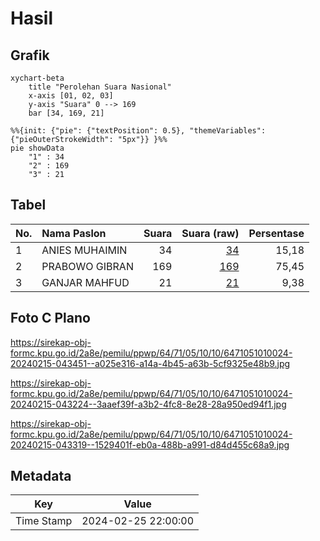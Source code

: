 # Hasil

## Grafik

```mermaid
xychart-beta
    title "Perolehan Suara Nasional"
    x-axis [01, 02, 03]
    y-axis "Suara" 0 --> 169
    bar [34, 169, 21]
```

```mermaid
%%{init: {"pie": {"textPosition": 0.5}, "themeVariables": {"pieOuterStrokeWidth": "5px"}} }%%
pie showData
    "1" : 34
    "2" : 169
    "3" : 21
```

## Tabel

| No. | Nama Paslon    | Suara | Suara (raw) | Persentase |
|:--- |:-------------- | -----:| -----------:| ----------:|
| 1   | ANIES MUHAIMIN | 34    | [34][p-1]   | 15,18      |
| 2   | PRABOWO GIBRAN | 169   | [169][p-2]  | 75,45      |
| 3   | GANJAR MAHFUD  | 21    | [21][p-3]   | 9,38       |


[p-1]: https://github.com/gigit-pemilu/pemilu-2024/blob/main/pilpres/hitung-suara/sub/64-kalimantan-timur/sub/71-kota-balikpapan/sub/05-balikpapan-selatan/sub/1010-sungainangka/sub/024-tps/sub/paslon-1.txt
[p-2]: https://github.com/gigit-pemilu/pemilu-2024/blob/main/pilpres/hitung-suara/sub/64-kalimantan-timur/sub/71-kota-balikpapan/sub/05-balikpapan-selatan/sub/1010-sungainangka/sub/024-tps/sub/paslon-2.txt
[p-3]: https://github.com/gigit-pemilu/pemilu-2024/blob/main/pilpres/hitung-suara/sub/64-kalimantan-timur/sub/71-kota-balikpapan/sub/05-balikpapan-selatan/sub/1010-sungainangka/sub/024-tps/sub/paslon-3.txt

## Foto C Plano

https://sirekap-obj-formc.kpu.go.id/2a8e/pemilu/ppwp/64/71/05/10/10/6471051010024-20240215-043451--a025e316-a14a-4b45-a63b-5cf9325e48b9.jpg

https://sirekap-obj-formc.kpu.go.id/2a8e/pemilu/ppwp/64/71/05/10/10/6471051010024-20240215-043224--3aaef39f-a3b2-4fc8-8e28-28a950ed94f1.jpg

https://sirekap-obj-formc.kpu.go.id/2a8e/pemilu/ppwp/64/71/05/10/10/6471051010024-20240215-043319--1529401f-eb0a-488b-a991-d84d455c68a9.jpg


## Metadata

| Key        | Value               |
| ---------- | ------------------- |
| Time Stamp | 2024-02-25 22:00:00 |



